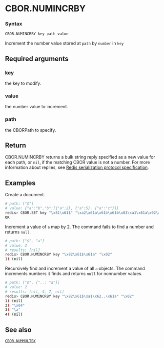 # CBOR.NUMINCRBY

### Syntax
```bash
CBOR.NUMINCRBY key path value
```

Increment the number value stored at `path` by `number` in `key`

## Required arguments

### key
the key to modify.

### value
the number value to increment. 

### path
the CBORPath to specify.

## Return 

CBOR.NUMINCRBY returns a bulk string reply specified as a new value for each path, or `nil`, if the matching CBOR value is not a number. 
For more information about replies, see [Redis serialization protocol specification](/docs/reference/protocol-spec). 

## Examples

Create a document.
```bash
# path: ["$"]
# value: {"a":"b","b":[{"a":2}, {"a":5}, {"a":"c"}]}
redis> CBOR.SET key "\x81\x61$" "\xa2\x61a\x61b\x61b\x83\xa1\x61a\x02\xa1\x61a\x05\xa1\x61a\x61c"
OK
```

Increment a value of `a` map by 2. The command fails to find a number and returns `null`.
```bash
# path: ["$", "a"]
# value: 2
# results: [nil]
redis> CBOR.NUMINCRBY key "\x82\x61$\x61a" "\x02"
1) (nil)
```

Recursively find and increment a value of all `a` objects. The command increments numbers it finds and returns `null` for nonnumber values.
```bash
# path: ["$", {"..: "a"}]
# value: 2
# results: [nil, 4, 7, nil]
redis> CBOR.NUMINCRBY key "\x82\x61$\xa1\x62..\x61a" "\x02"
1) (nil)
2) "\x04"
3) "\a"
4) (nil)
```

## See also

[`CBOR.NUMMULTBY`](cbor.nummultby.md)